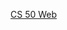 <a href="https://www.edx.org/course/cs50s-web-programming-with-python-and-javascript">CS 50 Web</a>
